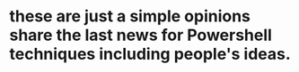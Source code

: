 # these are just a simple opinions share the last news for Powershell techniques including people's ideas.
